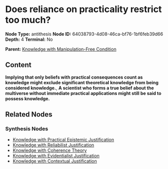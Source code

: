 # Does reliance on practicality restrict too much?

**Node Type:** antithesis
**Node ID:** 64038793-4d08-46ca-bf76-1bf6feb39d66
**Depth:** 4
**Terminal:** No

**Parent:** [Knowledge with Manipulation-Free Condition](knowledge-with-manipulation-free-condition-synthesis-bcd7bd33-8420-4eaa-ac0f-c4dccae9b1ba.md)

## Content

**Implying that only beliefs with practical consequences count as knowledge might exclude significant theoretical knowledge from being considered knowledge.**, **A scientist who forms a true belief about the multiverse without immediate practical applications might still be said to possess knowledge.**

## Related Nodes

### Synthesis Nodes

- [Knowledge with Practical Epistemic Justification](knowledge-with-practical-epistemic-justification-synthesis-569c5d13-e5b2-4208-ba2c-b306839b4cc4.md)
- [Knowledge with Reliabilist Justification](knowledge-with-reliabilist-justification-synthesis-8cf66ce3-224c-4e24-b85a-574ddcfd1fab.md)
- [Knowledge with Coherence Theory](knowledge-with-coherence-theory-synthesis-18a35421-2fe1-4be1-8936-0f4f7c97984b.md)
- [Knowledge with Evidentialist Justification](knowledge-with-evidentialist-justification-synthesis-6049a33f-1a3b-4635-b42a-b75f2433fc17.md)
- [Knowledge with Contextual Justification](knowledge-with-contextual-justification-synthesis-283aa4d4-0489-4d2a-9019-70c0c3d6435a.md)
